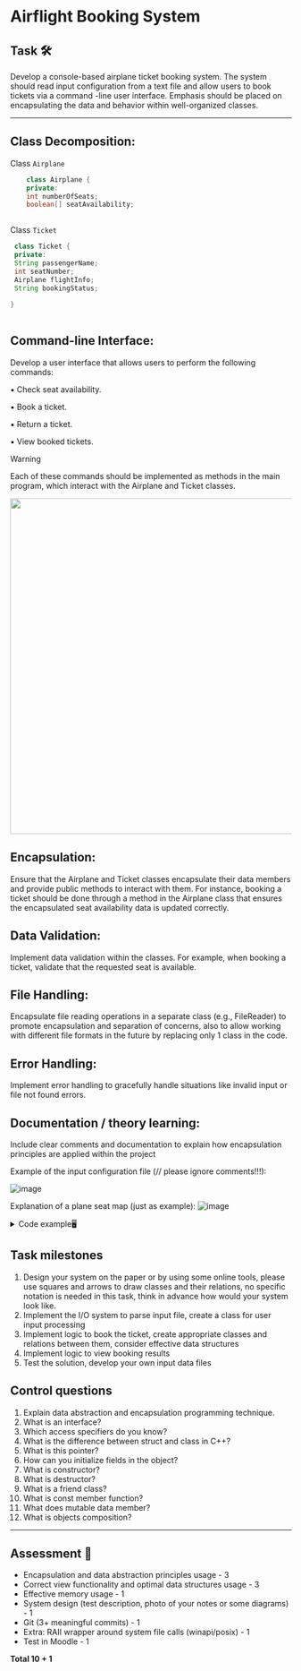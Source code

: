 # Airflight Booking System

## Task 🛠️


Develop a console-based  airplane  ticket  booking system. The system should read input 
configuration from a text file and allow users to book tickets via a command -line user interface. 
Emphasis should be placed on encapsulating the data and behavior within well-organized classes.

---

## Class Decomposition: 

Class `Airplane`

```java
    class Airplane {
    private:
    int numberOfSeats;          
    boolean[] seatAvailability; 
    
```

Class `Ticket`

```java
 class Ticket {
 private:
 String passengerName;  
 int seatNumber;        
 Airplane flightInfo;   
 String bookingStatus;  
    
}
    
```
## Command-line Interface:

Develop a user interface that allows users to perform the following commands:  

▪ Check seat availability. 


▪ Book a ticket. 


▪ Return a ticket. 


▪ View booked tickets. 


> [!WARNING]
> Each of these commands should be implemented as methods in the main program, 
> which interact with the Airplane and Ticket classes.
> 


<img src="https://github.com/user-attachments/assets/26304e99-296f-47f1-940b-8fcffcf01f2c" style="height: 600px;"/>
</div>





## Encapsulation: 
Ensure that the Airplane and Ticket classes encapsulate their data members and 
provide public methods to interact with them. For instance, booking a ticket 
should be done through a method in the Airplane class that ensures the 
encapsulated seat availability data is updated correctly. 

## Data Validation: 
Implement data validation within the classes. For example, when booking a ticket, 
validate that the requested seat is available.

## File Handling:
Encapsulate file reading operations in a separate class (e.g., FileReader) to 
promote encapsulation and separation of concerns, also to allow working with 
different file formats in the future by replacing only 1 class in the code. 

## Error Handling: 
Implement error handling to gracefully handle situations like invalid input or file 
not found errors.

## Documentation / theory learning:
Include clear comments and documentation to explain how encapsulation 
principles are applied within the project


Example of the input configuration file (// please ignore comments!!!):

![image](https://github.com/user-attachments/assets/46a76daa-e4b2-4076-b071-bdccb4f16544)


Explanation of a plane seat map (just as example):
![image](https://github.com/user-attachments/assets/e279d528-f517-4f4b-85c6-52a70e742400)




<details>
<summary>Code example🖥️ </summary>

---
In this example, the Student class encapsulates the name and age data members and provides getter 
and setter methods to access and modify them, respectively. :

   ```sh
   #include <iostream> 
#include <string> 
 
class Student { 
private: 
    std::string name; 
    int age;
public: 
    // Constructor to initialize the object 
    Student(const std::string& n, int a) : name(n), age(a) {} 
 
    // Getter method for the name 
    std::string getName() const { 
        return name; 
    } 
 
    // Setter method for the age 
    void setAge(int a) { 
        if (a >= 0 && a <= 120) { 
            age = a; 
        } 
        else { 
            std::cout << "Invalid age!" << std::endl; 
        } 
    } 
}; 
 
int main() { 
    // Creating a Student object 
    Student student("Alice", 20); 
 
    // Accessing and modifying private data using getter and setter 
    std::cout << "Student's name: " << student.getName() << std::endl; 
    student.setAge(22); 
    std::cout << "Student's age: " << student.getName() << std::endl; 
 
    // Trying to set an invalid age 
    student.setAge(150); // Outputs "Invalid age!" 
 
    return 0; 
}
```
---
This example shows encapsulation within an inheritance hierarchy. The Person class encapsulates 
the name attribute, and the Student class extends Person and encapsulates the age attribute. 
```sh

#include <iostream> 
#include <string> 
 
class Person { 
private: 
    std::string name; 
 
public: 
    Person(const std::string& n) : name(n) {} 
 
    std::string getName() const { 
        return name; 
    } 
}; 
 
class Student : public Person { 
private: 
    int age;
public: 
    Student(const std::string& n, int a) : Person(n), age(a) {} 
 
    int getAge() const { 
        return age; 
    } 
}; 
 
int main() { 
    Student student("Bob", 18); 
 
    std::cout << "Student's name: " << student.getName() << std::endl; 
    std::cout << "Student's age: " << student.getAge() << std::endl; 
 
    return 0; 
} 
 
```

---

</details>



## Task milestones 
1. Design your  system on  the paper or by  using some online tools, please use squares and 
arrows to draw classes and their relations, no specific notation is needed in this task, think 
in advance how would your system look like. 
2. Implement the I/O system to parse input file, create a class for user input processing 
3. Implement logic to book the ticket, create appropriate classes and relations between them, 
consider effective data structures 
4. Implement logic to view booking results 
5. Test the solution, develop your own input data files 

## Control questions  

1. Explain data abstraction and encapsulation programming technique. 
2. What is an interface? 
3. Which access specifiers do you know? 
4. What is the difference between struct and class in C++? 
5. What is this pointer? 
6. How can you initialize fields in the object? 
7. What is constructor? 
8. What is destructor? 
9. What is a friend class? 
10. What is const member function? 
11. What does mutable data member? 
12. What is objects composition?

---




## Assessment 🌟 
  - Encapsulation and data abstraction 
principles usage  - 3
  - Correct view functionality and optimal 
data structures usage - 3
  - Effective memory usage  - 1
  - System design (test description, photo of 
your notes or some diagrams) - 1
  - Git (3+ meaningful commits) - 1
  - Extra: RAII  wrapper around system file 
calls (winapi/posix) - 1
- Test in Moodle - 1

**Total 10 + 1**
